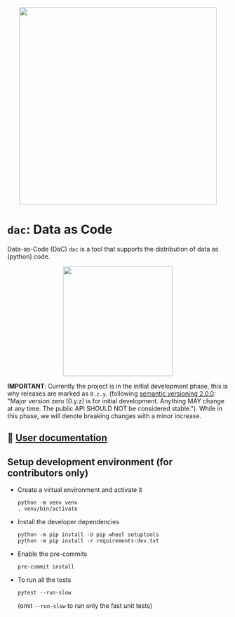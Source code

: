 <div align="center">
  <img src="https://data-as-code.github.io/dac/img/motto.png" width="450"/>
</div>

# `dac`: Data as Code

Data-as-Code (DaC) `dac` is a tool that supports the distribution of data as (python) code.

<div align="center">
  <img src="https://data-as-code.github.io/dac/img/logo.jpg" width="250"/>
</div>

**IMPORTANT**: Currently the project is in the initial development phase, this is why releases are marked as `0.z.y`.
(following [semantic versioning 2.0.0](https://semver.org/): "Major version zero (0.y.z) is for initial development.
Anything MAY change at any time. The public API SHOULD NOT be considered stable.").
While in this phase, we will denote breaking changes with a minor increase.


## 📔 [User documentation](https://data-as-code.github.io/dac/)


## Setup development environment (for contributors only)

* Create a virtual environment and activate it
  ```shell
  python -m venv venv
  . venv/bin/activate
  ```

* Install the developer dependencies
  ```shell
  python -m pip install -U pip wheel setuptools
  python -m pip install -r requirements-dev.txt
  ```

* Enable the pre-commits
  ```shell
  pre-commit install
  ```

* To run all the tests
  ```shell
  pytest --run-slow
  ```
  (omit `--run-slow` to run only the fast unit tests)
